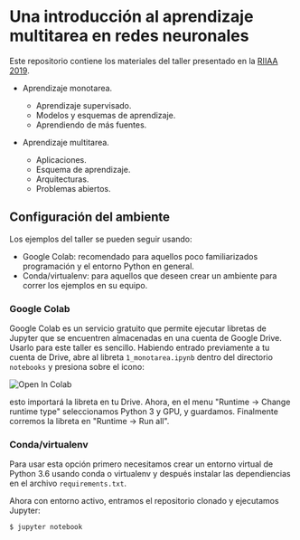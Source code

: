 # Una introducción al aprendizaje multitarea en redes neuronales

Este repositorio contiene los materiales del taller presentado en la [RIIAA 2019](https://riiaa.org).

* Aprendizaje monotarea.
  * Aprendizaje supervisado.
  * Modelos y esquemas de aprendizaje.
  * Aprendiendo de más fuentes.

* Aprendizaje multitarea.
  * Aplicaciones.
  * Esquema de aprendizaje.
  * Arquitecturas.
  * Problemas abiertos.


## Configuración del ambiente

Los ejemplos del taller se pueden seguir usando:
 * Google Colab: recomendado para aquellos poco familiarizados programación y el entorno Python en general.
 * Conda/virtualenv: para aquellos que deseen crear un ambiente para correr los ejemplos en su equipo.

### Google Colab

Google Colab es un servicio gratuito que permite ejecutar libretas de Jupyter que se encuentren almacenadas en una cuenta de Google Drive. Usarlo para este taller es sencillo. Habiendo entrado previamente a tu cuenta de Drive, abre al libreta `1_monotarea.ipynb` dentro del directorio `notebooks` y presiona sobre el icono: 

![Open In Colab](https://colab.research.google.com/assets/colab-badge.svg)

esto importará la libreta en tu Drive. Ahora, en el menu "Runtime -> Change runtime type" seleccionamos Python 3 y GPU, y guardamos. Finalmente corremos la libreta en "Runtime -> Run all".

### Conda/virtualenv

Para usar esta opción primero necesitamos crear un entorno virtual de Python 3.6 usando conda o virtualenv y después instalar las dependiencias en el archivo `requirements.txt`.

Ahora con entorno activo, entramos el repositorio clonado y ejecutamos Jupyter:

```shell
$ jupyter notebook
```
